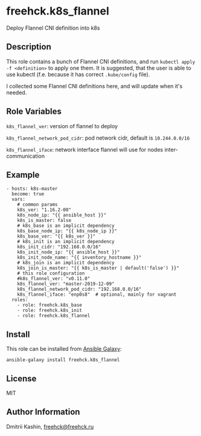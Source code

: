freehck.k8s_flannel
=========

Deploy Flannel CNI definition into k8s

Description
-----------

This role contains a bunch of Flannel CNI definitions, and run `kubectl apply -f <definition>` to apply one them. It is suggested, that the user is able to use kubectl (f.e. because it has correct `.kube/config` file).

I collected some Flannel CNI definitions here, and will update when it's needed.

Role Variables
--------------

`k8s_flannel_ver`: version of flannel to deploy

`k8s_flannel_network_pod_cidr`: pod network cidr, default is `10.244.0.0/16`

`k8s_flannel_iface`: network interface flannel will use for nodes inter-communication

Example
-------

    - hosts: k8s-master
      become: true
      vars:
	    # common params
        k8s_ver: "1.16.2-00"
        k8s_node_ip: "{{ ansible_host }}"
        k8s_is_master: false
        # k8s_base is an implicit dependency
        k8s_base_node_ip: "{{ k8s_node_ip }}"
        k8s_base_ver: "{{ k8s_ver }}"
        # k8s_init is an implicit dependency
        k8s_init_cidr: "192.168.0.0/16"
        k8s_init_node_ip: "{{ ansible_host }}"
        k8s_init_node_name: "{{ inventory_hostname }}"
        # k8s_join is an implicit dependency
        k8s_join_is_master: "{{ k8s_is_master | default('false') }}"
        # this role configuration
        #k8s_flannel_ver: "v0.11.0"
        k8s_flannel_ver: "master-2019-12-09"
        k8s_flannel_network_pod_cidr: "192.168.0.0/16"
        k8s_flannel_iface: "enp0s8"  # optional, mainly for vagrant
      roles:
        - role: freehck.k8s_base
        - role: freehck.k8s_init
        - role: freehck.k8s_flannel

Install
-------

This role can be installed from [Ansible Galaxy](https://galaxy.ansible.com/):

`ansible-galaxy install freehck.k8s_flannel`

License
-------

MIT

Author Information
------------------

Dmitrii Kashin, <freehck@freehck.ru>
